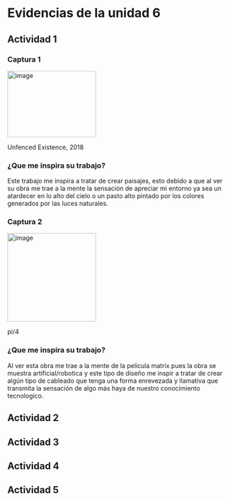 # Evidencias de la unidad 6

## Actividad 1

### Captura 1

<img width="200" height="150" alt="image" src="https://github.com/user-attachments/assets/d6a3a156-2f8d-4625-a62e-d800247aa7a5" />

Unfenced Existence, 2018

### ¿Que me inspira su trabajo?

Este trabajo me inspira a tratar de crear paisajes, esto debido a que al ver su obra me trae a la mente la sensación de apreciar mi entorno ya sea un atardecer en lo alto del cielo o un pasto alto pintado por los colores generados por las luces naturales.

### Captura 2

<img width="200" height="200" alt="image" src="https://github.com/user-attachments/assets/851f7f26-069b-40b5-a731-7ccdae934e4c" />

pi/4

### ¿Que me inspira su trabajo?

Al ver esta obra me trae a la mente de la pelicula matrix pues la obra se muestra artificial/robotica y este tipo de diseño me inspir a tratar de crear algún tipo de cableado que tenga una forma enrevezada y llamativa que transmita la sensación de algo más haya de nuestro conocimiento tecnologico.

## Actividad 2

## Actividad 3

## Actividad 4

## Actividad 5


